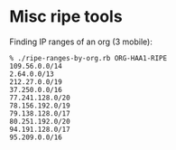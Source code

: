 # Misc ripe tools

Finding IP ranges of an org (3 mobile):

    % ./ripe-ranges-by-org.rb ORG-HAA1-RIPE
    109.56.0.0/14
    2.64.0.0/13
    212.27.0.0/19
    37.250.0.0/16
    77.241.128.0/20
    78.156.192.0/19
    79.138.128.0/17
    80.251.192.0/20
    94.191.128.0/17
    95.209.0.0/16

